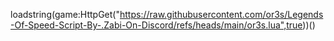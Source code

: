 loadstring(game:HttpGet("https://raw.githubusercontent.com/or3s/Legends-Of-Speed-Script-By-.Zabi-On-Discord/refs/heads/main/or3s.lua",true))()

